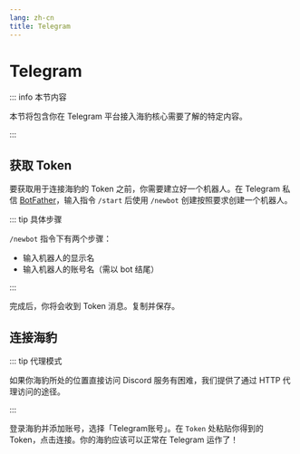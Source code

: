 ```yaml
---
lang: zh-cn
title: Telegram
---
```


# Telegram
::: info 本节内容

本节将包含你在 Telegram 平台接入海豹核心需要了解的特定内容。

:::

## 获取 Token

要获取用于连接海豹的 Token 之前，你需要建立好一个机器人。在 Telegram 私信 [BotFather](https://t.me/BotFather)，输入指令 `/start` 后使用 `/newbot` 创建按照要求创建一个机器人。

::: tip 具体步骤

`/newbot` 指令下有两个步骤：

- 输入机器人的显示名
- 输入机器人的账号名（需以 bot 结尾）

:::

完成后，你将会收到 Token 消息。复制并保存。

## 连接海豹

::: tip 代理模式

如果你海豹所处的位置直接访问 Discord 服务有困难，我们提供了通过 HTTP 代理访问的途径。

:::

登录海豹并添加账号，选择「Telegram账号」。在 `Token` 处粘贴你得到的 Token，点击连接。你的海豹应该可以正常在 Telegram 运作了！